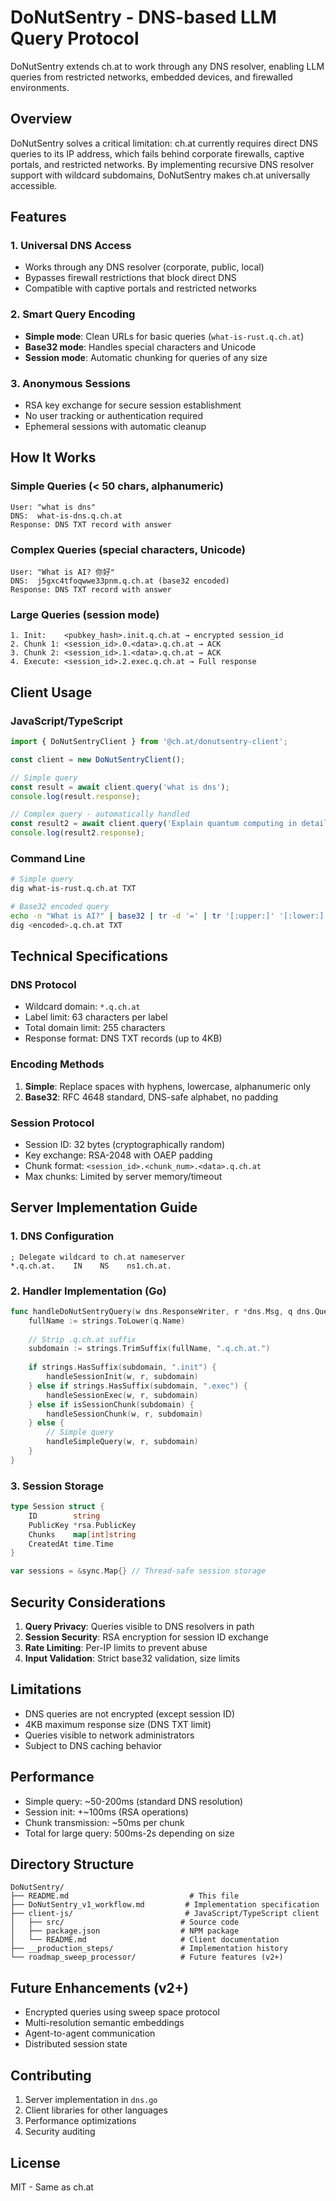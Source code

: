 # DoNutSentry - DNS-based LLM Query Protocol

DoNutSentry extends ch.at to work through any DNS resolver, enabling LLM queries from restricted networks, embedded devices, and firewalled environments.

## Overview

DoNutSentry solves a critical limitation: ch.at currently requires direct DNS queries to its IP address, which fails behind corporate firewalls, captive portals, and restricted networks. By implementing recursive DNS resolver support with wildcard subdomains, DoNutSentry makes ch.at universally accessible.

## Features

### 1. Universal DNS Access
- Works through any DNS resolver (corporate, public, local)
- Bypasses firewall restrictions that block direct DNS
- Compatible with captive portals and restricted networks

### 2. Smart Query Encoding
- **Simple mode**: Clean URLs for basic queries (`what-is-rust.q.ch.at`)
- **Base32 mode**: Handles special characters and Unicode
- **Session mode**: Automatic chunking for queries of any size

### 3. Anonymous Sessions
- RSA key exchange for secure session establishment
- No user tracking or authentication required
- Ephemeral sessions with automatic cleanup

## How It Works

### Simple Queries (< 50 chars, alphanumeric)
```
User: "what is dns"
DNS:  what-is-dns.q.ch.at
Response: DNS TXT record with answer
```

### Complex Queries (special characters, Unicode)
```
User: "What is AI? 你好"
DNS:  j5gxc4tfoqwwe33pnm.q.ch.at (base32 encoded)
Response: DNS TXT record with answer
```

### Large Queries (session mode)
```
1. Init:    <pubkey_hash>.init.q.ch.at → encrypted session_id
2. Chunk 1: <session_id>.0.<data>.q.ch.at → ACK
3. Chunk 2: <session_id>.1.<data>.q.ch.at → ACK
4. Execute: <session_id>.2.exec.q.ch.at → Full response
```

## Client Usage

### JavaScript/TypeScript

```javascript
import { DoNutSentryClient } from '@ch.at/donutsentry-client';

const client = new DoNutSentryClient();

// Simple query
const result = await client.query('what is dns');
console.log(result.response);

// Complex query - automatically handled
const result2 = await client.query('Explain quantum computing in detail...');
console.log(result2.response);
```

### Command Line

```bash
# Simple query
dig what-is-rust.q.ch.at TXT

# Base32 encoded query
echo -n "What is AI?" | base32 | tr -d '=' | tr '[:upper:]' '[:lower:]'
dig <encoded>.q.ch.at TXT
```

## Technical Specifications

### DNS Protocol
- Wildcard domain: `*.q.ch.at`
- Label limit: 63 characters per label
- Total domain limit: 255 characters
- Response format: DNS TXT records (up to 4KB)

### Encoding Methods
1. **Simple**: Replace spaces with hyphens, lowercase, alphanumeric only
2. **Base32**: RFC 4648 standard, DNS-safe alphabet, no padding

### Session Protocol
- Session ID: 32 bytes (cryptographically random)
- Key exchange: RSA-2048 with OAEP padding
- Chunk format: `<session_id>.<chunk_num>.<data>.q.ch.at`
- Max chunks: Limited by server memory/timeout

## Server Implementation Guide

### 1. DNS Configuration
```
; Delegate wildcard to ch.at nameserver
*.q.ch.at.    IN    NS    ns1.ch.at.
```

### 2. Handler Implementation (Go)
```go
func handleDoNutSentryQuery(w dns.ResponseWriter, r *dns.Msg, q dns.Question) {
    fullName := strings.ToLower(q.Name)
    
    // Strip .q.ch.at suffix
    subdomain := strings.TrimSuffix(fullName, ".q.ch.at.")
    
    if strings.HasSuffix(subdomain, ".init") {
        handleSessionInit(w, r, subdomain)
    } else if strings.HasSuffix(subdomain, ".exec") {
        handleSessionExec(w, r, subdomain)
    } else if isSessionChunk(subdomain) {
        handleSessionChunk(w, r, subdomain)
    } else {
        // Simple query
        handleSimpleQuery(w, r, subdomain)
    }
}
```

### 3. Session Storage
```go
type Session struct {
    ID        string
    PublicKey *rsa.PublicKey
    Chunks    map[int]string
    CreatedAt time.Time
}

var sessions = &sync.Map{} // Thread-safe session storage
```

## Security Considerations

1. **Query Privacy**: Queries visible to DNS resolvers in path
2. **Session Security**: RSA encryption for session ID exchange
3. **Rate Limiting**: Per-IP limits to prevent abuse
4. **Input Validation**: Strict base32 validation, size limits

## Limitations

- DNS queries are not encrypted (except session ID)
- 4KB maximum response size (DNS TXT limit)
- Queries visible to network administrators
- Subject to DNS caching behavior

## Performance

- Simple query: ~50-200ms (standard DNS resolution)
- Session init: +~100ms (RSA operations)
- Chunk transmission: ~50ms per chunk
- Total for large query: 500ms-2s depending on size

## Directory Structure

```
DoNutSentry/
├── README.md                           # This file
├── DoNutSentry_v1_workflow.md         # Implementation specification
├── client-js/                         # JavaScript/TypeScript client
│   ├── src/                          # Source code
│   ├── package.json                  # NPM package
│   └── README.md                     # Client documentation
├── __production_steps/               # Implementation history
└── roadmap_sweep_processor/          # Future features (v2+)
```

## Future Enhancements (v2+)

- Encrypted queries using sweep space protocol
- Multi-resolution semantic embeddings
- Agent-to-agent communication
- Distributed session state

## Contributing

1. Server implementation in `dns.go`
2. Client libraries for other languages
3. Performance optimizations
4. Security auditing

## License

MIT - Same as ch.at